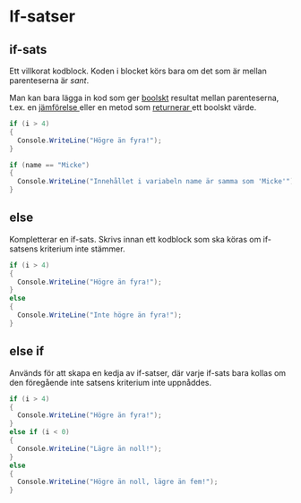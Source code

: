 # If-satser

## if-sats

Ett villkorat kodblock. Koden i blocket körs bara om det som är mellan parenteserna är _sant_.

Man kan bara lägga in kod som ger [boolskt](datatyper/#bool) resultat mellan parenteserna, t.ex. en [jämförelse ](operatorer.md#boolska)eller en metod som [returnerar ](egna-metoder.md#returnering)ett boolskt värde.

```csharp
if (i > 4)
{
  Console.WriteLine("Högre än fyra!");
}

if (name == "Micke")
{
  Console.WriteLine("Innehållet i variabeln name är samma som 'Micke'");
}
```

## else

Kompletterar en if-sats. Skrivs innan ett kodblock som ska köras om if-satsens kriterium inte stämmer.

```csharp
if (i > 4)
{
  Console.WriteLine("Högre än fyra!");
}
else
{
  Console.WriteLine("Inte högre än fyra!");
}
```

## else if

Används för att skapa en kedja av if-satser, där varje if-sats bara kollas om den föregående inte satsens kriterium inte uppnåddes.

```csharp
if (i > 4)
{
  Console.WriteLine("Högre än fyra!");
}
else if (i < 0)
{
  Console.WriteLine("Lägre än noll!");
}
else
{
  Console.WriteLine("Högre än noll, lägre än fem!");
}
```
